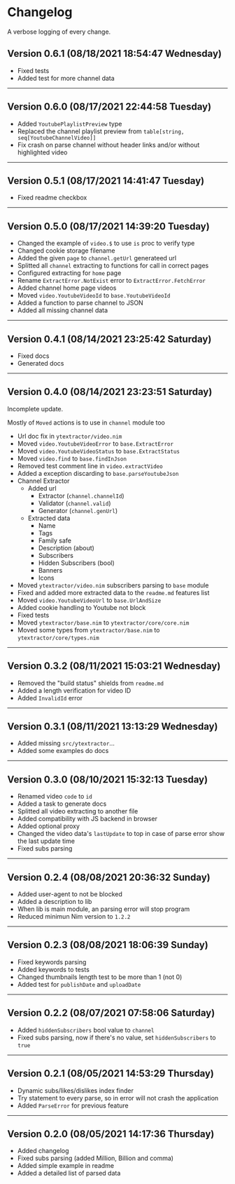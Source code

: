 <!--
  Created at: 08/05/2021 14:16:41 Thursday
  Modified at: 08/18/2021 06:54:48 PM Wednesday
-->

# Changelog

A verbose logging of every change.

## Version 0.6.1 (08/18/2021 18:54:47 Wednesday)

- Fixed tests
- Added test for more channel data

---

## Version 0.6.0 (08/17/2021 22:44:58 Tuesday)

- Added `YoutubePlaylistPreview` type
- Replaced the channel playlist preview from `table[string, seq[YoutubeChannelVideo]]`
- Fix crash on parse channel without header links and/or without highlighted video

---

## Version 0.5.1 (08/17/2021 14:41:47 Tuesday)

- Fixed readme checkbox

---

## Version 0.5.0 (08/17/2021 14:39:20 Tuesday)

- Changed the example of `video.$` to use `is` proc to verify type
- Changed cookie storage filename
- Added the given `page` to `channel.getUrl` generateed url
- Splitted all `channel` extracting to functions for call in correct pages
- Configured extracting for `home` page
- Rename `ExtractError.NotExist` error to `ExtractError.FetchError`
- Added channel home page videos
- Moved `video.YoutubeVideoId` to `base.YoutubeVideoId`
- Added a function to parse channel to JSON
- Added all missing channel data

---

## Version 0.4.1 (08/14/2021 23:25:42 Saturday)

- Fixed docs
- Generated docs

---

## Version 0.4.0 (08/14/2021 23:23:51 Saturday)

Incomplete update.

Mostly of `Moved` actions is to use in `channel` module too

- Url doc fix in `ytextractor/video.nim`
- Moved `video.YoutubeVideoError` to `base.ExtractError`
- Moved `video.YoutubeVideoStatus` to `base.ExtractStatus`
- Moved `video.find` to `base.findInJson`
- Removed test comment line in `video.extractVideo`
- Added a exception discarding to `base.parseYoutubeJson`
- Channel Extractor
  - Added url
    - Extractor (`channel.channelId`)
    - Validator (`channel.valid`)
    - Generator (`channel.genUrl`)
  - Extracted data
    - Name
    - Tags
    - Family safe
    - Description (about)
    - Subscribers
    - Hidden Subscribers (bool)
    - Banners
    - Icons
- Moved `ytextractor/video.nim` subscribers parsing to `base` module
- Fixed and added more extracted data to the `readme.md` features list
- Moved `video.YoutubeVideoUrl` to `base.UrlAndSize`
- Added cookie handling to Youtube not block
- Fixed tests
- Moved `ytextractor/base.nim` to `ytextractor/core/core.nim`
- Moved some types from `ytextractor/base.nim` to `ytextractor/core/types.nim`

---

## Version 0.3.2 (08/11/2021 15:03:21 Wednesday)

- Removed the "build status" shields from `readme.md`
- Added a length verification for video ID
- Added `InvalidId` error

---

## Version 0.3.1 (08/11/2021 13:13:29 Wednesday)

- Added missing `src/ytextractor`...
- Added some examples do docs

---

## Version 0.3.0 (08/10/2021 15:32:13 Tuesday)

- Renamed video `code` to `id`
- Added a task to generate docs
- Splitted all video extracting to another file
- Added compatibility with JS backend in browser
- Added optional proxy
- Changed the video data's `lastUpdate` to top in case of parse error show the last update time
- Fixed subs parsing

---

## Version 0.2.4 (08/08/2021 20:36:32 Sunday)

- Added user-agent to not be blocked
- Added a description to lib
- When lib is main module, an parsing error will stop program
- Reduced minimun Nim version to `1.2.2`

---

## Version 0.2.3 (08/08/2021 18:06:39 Sunday)

- Fixed keywords parsing
- Added keywords to tests
- Changed thumbnails length test to be more than 1 (not 0)
- Added test for `publishDate` and `uploadDate`

---

## Version 0.2.2 (08/07/2021 07:58:06 Saturday)

- Added `hiddenSubscribers` bool value to `channel`
- Fixed subs parsing, now if there's no value, set `hiddenSubscribers` to `true`

---

## Version 0.2.1 (08/05/2021 14:53:29 Thursday)

- Dynamic subs/likes/dislikes index finder
- Try statement to every parse, so in error will not crash the application
- Added `ParseError` for previous feature

---

## Version 0.2.0 (08/05/2021 14:17:36 Thursday)

- Added changelog
- Fixed subs parsing (added Million, Billion and comma)
- Added simple example in readme
- Added a detailed list of parsed data
